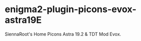 enigma2-plugin-picons-evox-astra19E
===================================
SiennaRoot's Home Picons Astra 19.2 & TDT Mod Evox.